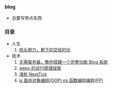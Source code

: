 ### blog
- 总要写带点东西
### 目录
- 人生
  1. [低头努力，剩下的交给时光](https://github.com/loo41/Blog/issues/1)
- 技术
  1. [无需服务器，教你搭建一个完整功能 Blog 系统](https://github.com/loo41/Blog/issues/2)
  2. [wepy 的运行原理探索](https://github.com/loo41/Blog/issues/3)
  3. [浅析 NextTick](https://github.com/loo41/Blog/issues/4)
  4. [js 面向对象编程(OOP) ps 函数编程编程(FP)](https://github.com/loo41/Blog/issues/5)
